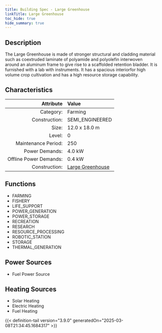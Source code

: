 ```yaml
---
title: Building Spec - Large Greenhouse
linkTitle: Large Greenhouse
toc_hide: true
hide_summary: true
---
```

<!-- This is generated by the MarsSim HelpGenertor, do not edit. -->

## Description
The Large Greenhouse is made of stronger structural and cladding material such as coextruded laminate of polyamide and polyolefin interwoven around an aluminum frame to give rise to a scaffolded retention bladder. It is furnished with a lab with instruments. It has a spacious interiorfor high volume crop cultivation and has a high resource storage capability.

## Characteristics

| Attribute      | Value |
|--------:|:------|
|Category:|Farming|
|Construction:|SEMI_ENGINEERED|
|Size:|12.0 x 18.0 m|
|Level:|0|
|Maintenance Period:|250|
|Power Demands:|4.0 kW|
|Offline Power Demands:|0.4 kW|
|Construction:|[Large Greenhouse](/docs/definitions/construction/large-greenhouse)|

## Functions
      
- FARMING
- FISHERY
- LIFE_SUPPORT
- POWER_GENERATION
- POWER_STORAGE
- RECREATION
- RESEARCH
- RESOURCE_PROCESSING
- ROBOTIC_STATION
- STORAGE
- THERMAL_GENERATION


## Power Sources
      
- Fuel Power Source

## Heating Sources

- Solar Heating
- Electric Heating
- Fuel Heating


{{< definition-tail version="3.9.0" generatedOn="2025-03-08T21:34:45.1684317" >}}

